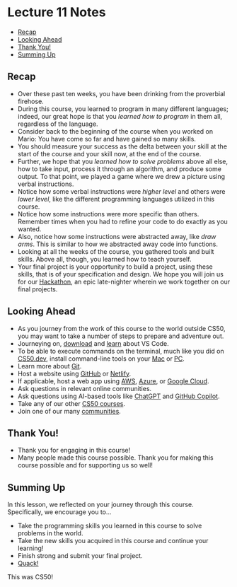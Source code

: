 # Lecture 11 Notes

* [Recap](#recap)
* [Looking Ahead](#looking-ahead)
* [Thank You!](#thank-you)
* [Summing Up](#summing-up)

## Recap

* Over these past ten weeks, you have been drinking from the proverbial firehose.
* During this course, you learned to program in many different languages; indeed, our great hope is that you *learned how to program* in them all, regardless of the language.
* Consider back to the beginning of the course when you worked on Mario: You have come so far and have gained so many skills.
* You should measure your success as the delta between your skill at the start of the course and your skill now, at the end of the course.
* Further, we hope that you *learned how to solve problems* above all else, how to take input, process it through an algorithm, and produce some output. To that point, we played a game where we drew a picture using verbal instructions.
* Notice how some verbal instructions were *higher level* and others were *lower level*, like the different programming languages utilized in this course.
* Notice how some instructions were more specific than others. Remember times when you had to refine your code to do exactly as you wanted.
* Also, notice how some instructions were abstracted away, like *draw arms*. This is similar to how we abstracted away code into functions.
* Looking at all the weeks of the course, you gathered tools and built skills. Above all, though, you learned how to teach yourself.
* Your final project is your opportunity to build a project, using these skills, that is of your specification and design. We hope you will join us for our [Hackathon](module-extras.html), an epic late-nighter wherein we work together on our final projects.

## Looking Ahead

* As you journey from the work of this course to the world outside CS50, you may want to take a number of steps to prepare and adventure out.
* Journeying on, [download](https://code.visualstudio.com/) and [learn](https://cs50.readthedocs.io/cs50.dev/) about VS Code.
* To be able to execute commands on the terminal, much like you did on [CS50.dev](https://cs50.dev), install command-line tools on your [Mac](https://developer.apple.com/xcode/) or [PC](https://learn.microsoft.com/en-us/windows/wsl/about).
* Learn more about [Git](https://youtu.be/MJUJ4wbFm_A).
* Host a website using [GitHub](https://pages.github.com/) or [Netlify](https://www.netlify.com/).
* If applicable, host a web app using [AWS](https://aws.amazon.com/education/awseducate/), [Azure](https://azure.microsoft.com/en-us/free/students/), or [Google Cloud](https://cloud.google.com/edu/students).
* Ask questions in relevant online communities.
* Ask questions using AI-based tools like [ChatGPT](https://chat.openai.com/) and [GitHub Copilot](https://github.com/features/copilot).
* Take any of our other [CS50 courses](https://cs50.harvard.edu/x/courses/).
* Join one of our many [communities](https://cs50.harvard.edu/communities).

## Thank You!

* Thank you for engaging in this course!
* Many people made this course possible. Thank you for making this course possible and for supporting us so well!

## Summing Up

In this lesson, we reflected on your journey through this course. Specifically, we encourage you to…

* Take the programming skills you learned in this course to solve problems in the world.
* Take the new skills you acquired in this course and continue your learning!
* Finish strong and submit your final project.
* [Quack!](https://youtu.be/DLzxrzFCyOs?si=PC0oK7Pv_NkO4FmX)

This was CS50!
